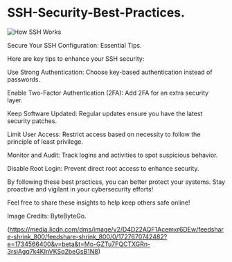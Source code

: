 # SSH-Security-Best-Practices.

![How SSH Works](https://github.com/user-attachments/assets/11708389-21d9-490e-9109-d2f0a637ae21)

Secure Your SSH Configuration: Essential Tips.

Here are key tips to enhance your SSH security:

Use Strong Authentication: Choose key-based authentication instead of passwords.

Enable Two-Factor Authentication (2FA): Add 2FA for an extra security layer.

Keep Software Updated: Regular updates ensure you have the latest security patches.

Limit User Access: Restrict access based on necessity to follow the principle of least privilege. 

Monitor and Audit: Track logins and activities to spot suspicious behavior.

Disable Root Login: Prevent direct root access to enhance security.

By following these best practices, you can better protect your systems. Stay proactive and vigilant in your cybersecurity efforts!

Feel free to share these insights to help keep others safe online!

Image Credits: ByteByteGo.

(https://media.licdn.com/dms/image/v2/D4D22AQF1Acemxr6DEw/feedshare-shrink_800/feedshare-shrink_800/0/1727670742482?e=1734566400&v=beta&t=Mo-GZTu7FQCTXGRn-3rsiAgq7k4KInVKSq2beGsB1N8)
